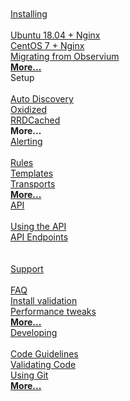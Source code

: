 <br />
<br />
<div class="row">
    <div class="col-md-4">
        <div class="well">
            <div class="home-header">
              <a href="/Installation/">
                <i class="fa fa-download fa-2x"></i>
                <span> Installing</span>
              </a>
            </div>
            <br />
            <a href="/Installation/Installation-Ubuntu-1804-Nginx/">Ubuntu 18.04 + Nginx</a><br />
            <a href="/Installation/Installation-CentOS-7-Nginx/">CentOS 7 + Nginx</a><br />
            <a href="/Installation/Migrating-from-Observium/">Migrating from Observium</a><br />
            <a href="/Installation/Installing-LibreNMS/"><strong>More...</strong></a>
        </div>
    </div>
    <div class="col-md-4">
        <div class="well">
            <div class="home-header">
                <i class="fa fa-plug fa-2x"></i>
                <span> Setup</span>
            </div>
            <br />
            <a href="/Extensions/Auto-Discovery/">Auto Discovery</a><br />
            <a href="/Extensions/Oxidized/">Oxidized</a><br />
            <a href="/Extensions/RRDCached/">RRDCached</a><br />
            <strong>More...</strong>
        </div>
    </div>
    <div class="col-md-4">
        <div class="well">
            <div class="home-header">
              <a href="/Alerting/">
                <i class="fa fa-bell fa-2x"></i>
                <span> Alerting</span>
              </a>
            </div>
            <br />
            <a href="/Alerting/Rules/#rules">Rules</a><br />
            <a href="/Alerting/Templates/">Templates</a><br />
            <a href="/Alerting/Transports/">Transports</a><br />
            <a href="/Alerting/"><strong>More...</strong></a>
        </div>
    </div>
</div>
<div class="row">
    <div class="col-md-4">
        <div class="well">
            <div class="home-header">
              <a href="/API/">
                <i class="fa fa-connectdevelop fa-2x"></i>
                <span> API</span>
              </a>
            </div>
            <br />
            <a href="/API/">Using the API</a><br />
            <a href="/API/#endpoint-categories">API Endpoints</a><br />
            <br />
            <br />
        </div>
    </div>
    <div class="col-md-4">
        <div class="well">
            <div class="home-header">
              <a href="/Support/">
                <i class="fa fa-ambulance fa-2x"></i>
                <span> Support</span>
              </a>
            </div>
            <br />
            <a href="/Support/FAQ/">FAQ</a><br />
            <a href="/Support/Install%20Validation/">Install validation</a><br />
            <a href="/Support/Performance/">Performance tweaks</a><br />
            <a href="/Support/"><strong>More...</strong></a>
        </div>
    </div>
    <div class="col-md-4">
        <div class="well">
            <div class="home-header">
              <a href="/Developing/">
                <i class="fa fa-code-fork fa-2x"></i>
                <span> Developing</span>
              </a>
            </div>
            <br />
            <a href="/Developing/Code-Guidelines/">Code Guidelines</a><br />
            <a href="/Developing/Validating-Code/">Validating Code</a><br />
            <a href="/Developing/Using-Git/">Using Git</a><br />
            <a href="/Developing/"><strong>More...</strong></a>
        </div>
    </div>
</div>
